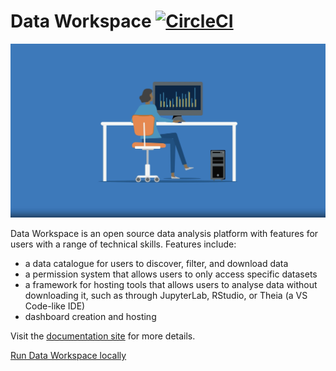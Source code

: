 <!-- --8<-- [start:intro] -->
# Data Workspace [![CircleCI](https://circleci.com/gh/uktrade/data-workspace.svg?style=svg)](https://circleci.com/gh/uktrade/data-workspace)

![Data Workspace image](docs/assets/dw-readme-front-page.png)

  Data Workspace is an open source data analysis platform with features for users with a range of technical skills. Features include:

  - a data catalogue for users to discover, filter, and download data
  - a permission system that allows users to only access specific datasets
  - a framework for hosting tools that allows users to analyse data without downloading it, such as through JupyterLab, RStudio, or Theia (a VS Code-like IDE)
  - dashboard creation and hosting

Visit the [documentation site](https://data-workspace.docs.data.trade.gov.uk/) for more details.

[Run Data Workspace locally](https://data-workspace.docs.data.trade.gov.uk/development/developinglocally/)
